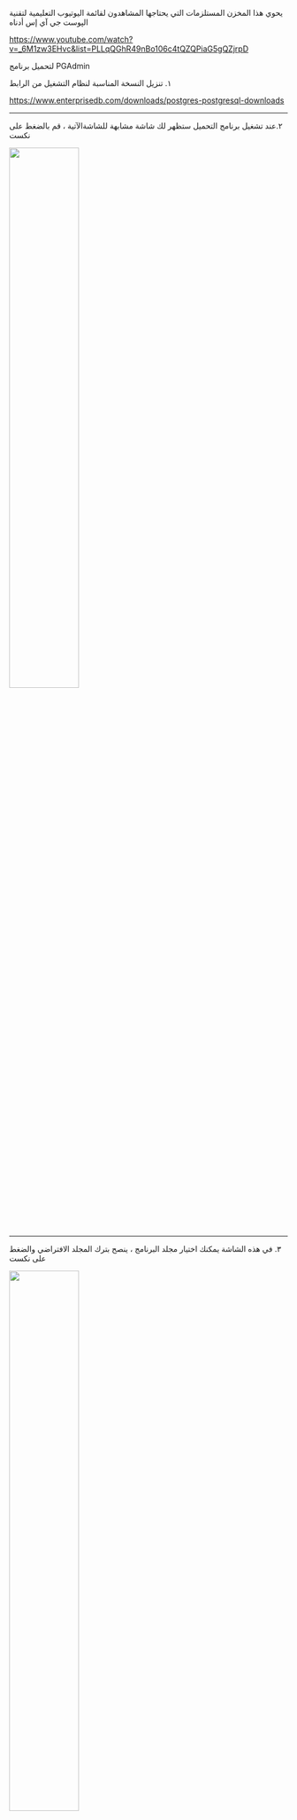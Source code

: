 يحوي هذا المخزن المستلزمات التي يحتاجها المشاهدون لقائمة اليوتيوب التعليمية لتقنية الپوست جي آي إس أدناه

https://www.youtube.com/watch?v=_6M1zw3EHvc&list=PLLqQGhR49nBo106c4tQZQPiaG5gQZjrpD


لتحميل برنامج
PGAdmin

١. تنزيل النسخة المناسبة لنظام التشغيل من الرابط

https://www.enterprisedb.com/downloads/postgres-postgresql-downloads

---
٢.عند تشغيل برنامج التحميل ستظهر لك شاشة مشابهة للشاشةالآتية ، قم بالضغط على نكست

<img src='./readme-images/s1.png' width=50% height=50%>

---
٣. في هذه الشاشة يمكنك اختيار مجلد البرنامج ، ينصح بترك المجلد الافتراضي والضغط على نكست

<img src='./readme-images/s2.png' width=50% height=50%>

---
٤. هذه قائمة المحتويات المفترض إنزالها ، ينصح أيضا بعدم تغيير الاختيارات والضغط على نكست

<img src='./readme-images/s3.png' width=50% height=50%>

---
٥. وهذا المجلد لتخزين البيانات، انصح أيضا بترك الاختيار الافتراضي وضغط نكست

<img src='./readme-images/s4.png' width=50% height=50%>

---
٦. في هذه الشاشة ادخل كلمة السر للمستخدم الرئيس لقاعدة البيانات
`postgres`
وبعدها اضغط على نكست

<img src='./readme-images/s5.png' width=50% height=50%>

---
٧. هذه الشاشة تعرض رقم الپورت المستخدم ، أيضا من الأفضل ترك الپورت الافتراضي والضغط على نكست

<img src='./readme-images/s6.png' width=50% height=50%>

---
٨. هذه القائمة تتضمن المعايير اللغوية ، الاختيار الافتراضي يستخدم معايير اللغة من نظامك التشغيلي ، قم بالضغط على نكست

<img src='./readme-images/s7.png' width=50% height=50%>

---
٩. في هذه الشاشة ملخص الاختيارات السابقة للتأكد قبل البدأ بتنزيل البرنامج ، قم بالمراجعة ومن ثم الضغط على نكست

<img src='./readme-images/s8.png' width=50% height=50%>

---
١٠. هذه شاشة تأكيدية لموافقتك على تنزيل البرنامج ، اضغط على نكست

<img src='./readme-images/s9.png' width=50% height=50%>

---
١١. هذه الشاشة تعرض إنزال البرنامج ، بعد الانتهاء اضغط على نكست

<img src='./readme-images/s10.png' width=50% height=50%>

---
١٢. قم بترك الاختيار والضغط على نكست لتنزيل الامتداد الجغرافي لقاعدة البيانات

<img src='./readme-images/s11.png' width=50% height=50%>

---
١٣. قم باختيار قاعدة البيانات التي ترغب بإمدامها بالامتداد الجغرافي ثم اضغط على نكست

<img src='./readme-images/s12.png' width=50% height=50%>

---
١٤. اختر الپوست جي آي إس من القائمة كما هو موضح ثم اضغط على نكست

<img src='./readme-images/s13.png' width=50% height=50%>

---
١٥. هذه الشاشة للتأكيد على اختيارك ، اضغط نكست 

<img src='./readme-images/s14.png' width=50% height=50%>

---
١٦. الآن سيقوم البرنامج بربط قاعدة البيانات بالامتداد الجغرافي ، اضغط نكست وستظهر لك شاشات لربط الامتداد الجغرافي ، قم باختيار نكست في كل مرة

<img src='./readme-images/s15.png' width=50% height=50%>

---
١٧. هذه الشاشة الأخيرة ، اضغط على فينيش

<img src='./readme-images/s16.png' width=50% height=50%>

---


الملف المرفق
`city_country.sql`
يمكن استخدامه لإضافة جدولين لقاعدة البيانات
